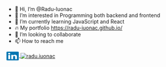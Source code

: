 - 👋 Hi, I’m @Radu-Iuonac
- 👀 I’m interested in Programming both backend and frontend
- 🌱 I’m currently learning JavaScript and React
- 🔥 My portfolio https://radu-iuonac.github.io/
- 💞️ I’m looking to collaborate
- 📫 How to reach me 
 <p align="left">
    <a href="https://www.linkedin.com/in/radu-cosmin-iuonac-85405295/" target="blank">
        <img align="center" src="https://raw.githubusercontent.com/devicons/devicon/master/icons/linkedin/linkedin-original.svg" alt="radu.iuonac" height="25" width="35" />
    </a>
   <a href="mailto:radu.iuonac@gmail.com" target="blank">
        <img align="center" src="https://icon-library.com/images/icon-e-mail/icon-e-mail-19.jpg" alt="radu.iuonac" height="25" width="35" />
    </a>
</p>

<!---
Radu-Iuonac/Radu-Iuonac is a ✨ special ✨ repository because its `README.md` (this file) appears on your GitHub profile.
You can click the Preview link to take a look at your changes.
--->
